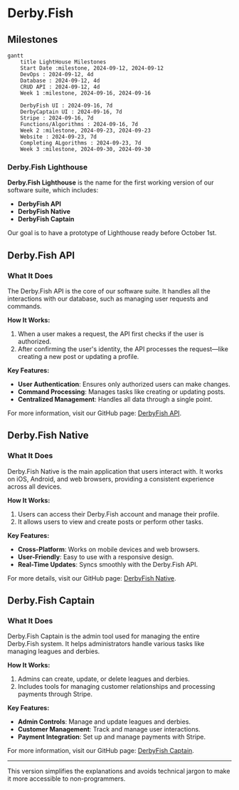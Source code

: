 # Derby.Fish

## Milestones
```mermaid
gantt
    title LightHouse Milestones
    Start Date :milestone, 2024-09-12, 2024-09-12
    DevOps : 2024-09-12, 4d 
    Database : 2024-09-12, 4d 
    CRUD API : 2024-09-12, 4d
    Week 1 :milestone, 2024-09-16, 2024-09-16
    
    DerbyFish UI : 2024-09-16, 7d 
    DerbyCaptain UI : 2024-09-16, 7d 
    Stripe : 2024-09-16, 7d
    Functions/Algorithms : 2024-09-16, 7d
    Week 2 :milestone, 2024-09-23, 2024-09-23
    Website : 2024-09-23, 7d 
    Completing ALgorithms : 2024-09-23, 7d 
    Week 3 :milestone, 2024-09-30, 2024-09-30
```

### Derby.Fish Lighthouse
**Derby.Fish Lighthouse** is the name for the first working version of our software suite, which includes:
- **DerbyFish API**
- **DerbyFish Native**
- **DerbyFish Captain**

Our goal is to have a prototype of Lighthouse ready before October 1st.

## Derby.Fish API

### What It Does
The Derby.Fish API is the core of our software suite. It handles all the interactions with our database, such as managing user requests and commands. 

**How It Works:**
1. When a user makes a request, the API first checks if the user is authorized.
2. After confirming the user's identity, the API processes the request—like creating a new post or updating a profile.

**Key Features:**
- **User Authentication**: Ensures only authorized users can make changes.
- **Command Processing**: Manages tasks like creating or updating posts.
- **Centralized Management**: Handles all data through a single point.

For more information, visit our GitHub page: [DerbyFish API](https://github.com/AGFarms/derbyfish-api).

## Derby.Fish Native

### What It Does
Derby.Fish Native is the main application that users interact with. It works on iOS, Android, and web browsers, providing a consistent experience across all devices.

**How It Works:**
1. Users can access their Derby.Fish account and manage their profile.
2. It allows users to view and create posts or perform other tasks.

**Key Features:**
- **Cross-Platform**: Works on mobile devices and web browsers.
- **User-Friendly**: Easy to use with a responsive design.
- **Real-Time Updates**: Syncs smoothly with the Derby.Fish API.

For more details, visit our GitHub page: [DerbyFish Native](https://github.com/derbyfish-native).

## Derby.Fish Captain

### What It Does
Derby.Fish Captain is the admin tool used for managing the entire Derby.Fish system. It helps administrators handle various tasks like managing leagues and derbies.

**How It Works:**
1. Admins can create, update, or delete leagues and derbies.
2. Includes tools for managing customer relationships and processing payments through Stripe.

**Key Features:**
- **Admin Controls**: Manage and update leagues and derbies.
- **Customer Management**: Track and manage user interactions.
- **Payment Integration**: Set up and manage payments with Stripe.

For more information, visit our GitHub page: [DerbyFish Captain](https://github.com/derbyfish-captain).

---

This version simplifies the explanations and avoids technical jargon to make it more accessible to non-programmers.
